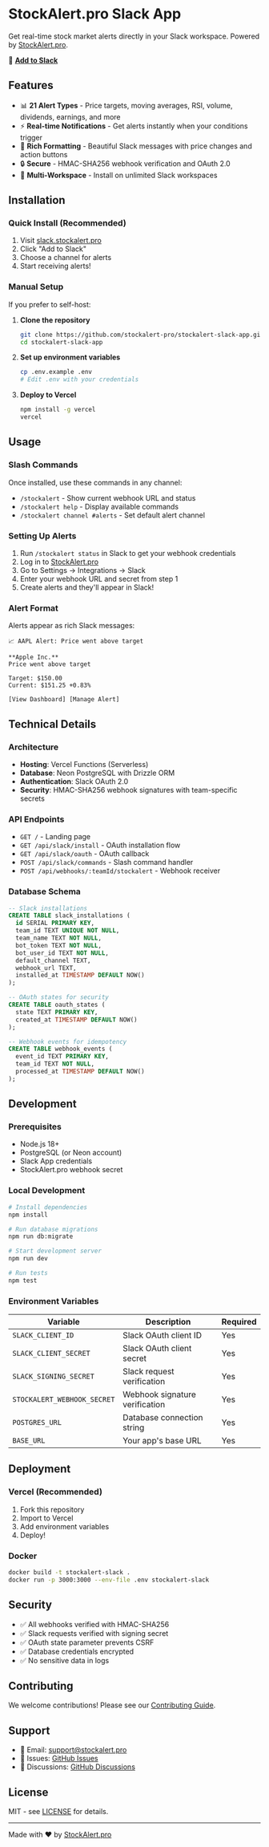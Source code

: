 # StockAlert.pro Slack App

Get real-time stock market alerts directly in your Slack workspace. Powered by [StockAlert.pro](https://stockalert.pro).

🚀 **[Add to Slack](https://slack.stockalert.pro)**

## Features

- 📊 **21 Alert Types** - Price targets, moving averages, RSI, volume, dividends, earnings, and more
- ⚡ **Real-time Notifications** - Get alerts instantly when your conditions trigger
- 🎨 **Rich Formatting** - Beautiful Slack messages with price changes and action buttons
- 🔒 **Secure** - HMAC-SHA256 webhook verification and OAuth 2.0
- 👥 **Multi-Workspace** - Install on unlimited Slack workspaces

## Installation

### Quick Install (Recommended)

1. Visit [slack.stockalert.pro](https://slack.stockalert.pro)
2. Click "Add to Slack"
3. Choose a channel for alerts
4. Start receiving alerts!

### Manual Setup

If you prefer to self-host:

1. **Clone the repository**
   ```bash
   git clone https://github.com/stockalert-pro/stockalert-slack-app.git
   cd stockalert-slack-app
   ```

2. **Set up environment variables**
   ```bash
   cp .env.example .env
   # Edit .env with your credentials
   ```

3. **Deploy to Vercel**
   ```bash
   npm install -g vercel
   vercel
   ```

## Usage

### Slash Commands

Once installed, use these commands in any channel:

- `/stockalert` - Show current webhook URL and status
- `/stockalert help` - Display available commands
- `/stockalert channel #alerts` - Set default alert channel

### Setting Up Alerts

1. Run `/stockalert status` in Slack to get your webhook credentials
2. Log in to [StockAlert.pro](https://stockalert.pro)
3. Go to Settings → Integrations → Slack
4. Enter your webhook URL and secret from step 1
5. Create alerts and they'll appear in Slack!

### Alert Format

Alerts appear as rich Slack messages:

```
📈 AAPL Alert: Price went above target

**Apple Inc.**
Price went above target

Target: $150.00
Current: $151.25 +0.83%

[View Dashboard] [Manage Alert]
```

## Technical Details

### Architecture

- **Hosting**: Vercel Functions (Serverless)
- **Database**: Neon PostgreSQL with Drizzle ORM
- **Authentication**: Slack OAuth 2.0
- **Security**: HMAC-SHA256 webhook signatures with team-specific secrets

### API Endpoints

- `GET /` - Landing page
- `GET /api/slack/install` - OAuth installation flow
- `GET /api/slack/oauth` - OAuth callback
- `POST /api/slack/commands` - Slash command handler
- `POST /api/webhooks/:teamId/stockalert` - Webhook receiver

### Database Schema

```sql
-- Slack installations
CREATE TABLE slack_installations (
  id SERIAL PRIMARY KEY,
  team_id TEXT UNIQUE NOT NULL,
  team_name TEXT NOT NULL,
  bot_token TEXT NOT NULL,
  bot_user_id TEXT NOT NULL,
  default_channel TEXT,
  webhook_url TEXT,
  installed_at TIMESTAMP DEFAULT NOW()
);

-- OAuth states for security
CREATE TABLE oauth_states (
  state TEXT PRIMARY KEY,
  created_at TIMESTAMP DEFAULT NOW()
);

-- Webhook events for idempotency
CREATE TABLE webhook_events (
  event_id TEXT PRIMARY KEY,
  team_id TEXT NOT NULL,
  processed_at TIMESTAMP DEFAULT NOW()
);
```

## Development

### Prerequisites

- Node.js 18+
- PostgreSQL (or Neon account)
- Slack App credentials
- StockAlert.pro webhook secret

### Local Development

```bash
# Install dependencies
npm install

# Run database migrations
npm run db:migrate

# Start development server
npm run dev

# Run tests
npm test
```

### Environment Variables

| Variable | Description | Required |
|----------|-------------|----------|
| `SLACK_CLIENT_ID` | Slack OAuth client ID | Yes |
| `SLACK_CLIENT_SECRET` | Slack OAuth client secret | Yes |
| `SLACK_SIGNING_SECRET` | Slack request verification | Yes |
| `STOCKALERT_WEBHOOK_SECRET` | Webhook signature verification | Yes |
| `POSTGRES_URL` | Database connection string | Yes |
| `BASE_URL` | Your app's base URL | Yes |

## Deployment

### Vercel (Recommended)

1. Fork this repository
2. Import to Vercel
3. Add environment variables
4. Deploy!

### Docker

```bash
docker build -t stockalert-slack .
docker run -p 3000:3000 --env-file .env stockalert-slack
```

## Security

- ✅ All webhooks verified with HMAC-SHA256
- ✅ Slack requests verified with signing secret
- ✅ OAuth state parameter prevents CSRF
- ✅ Database credentials encrypted
- ✅ No sensitive data in logs

## Contributing

We welcome contributions! Please see our [Contributing Guide](CONTRIBUTING.md).

## Support

- 📧 Email: support@stockalert.pro
- 🐛 Issues: [GitHub Issues](https://github.com/stockalert-pro/stockalert-slack-app/issues)
- 💬 Discussions: [GitHub Discussions](https://github.com/stockalert-pro/stockalert-slack-app/discussions)

## License

MIT - see [LICENSE](LICENSE) for details.

---

Made with ❤️ by [StockAlert.pro](https://stockalert.pro)